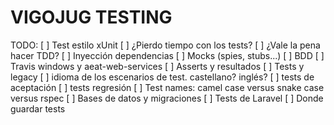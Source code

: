 # VIGOJUG TESTING

TODO:
[  ] Test estilo xUnit
[  ] ¿Pierdo tiempo con los tests?
[  ] ¿Vale la pena hacer TDD?
[  ] Inyección dependencias
[  ] Mocks (spies, stubs...)
[  ] BDD
[  ] Travis windows y aeat-web-services
[  ] Asserts y resultados
[  ] Tests y legacy
[  ] idioma de los escenarios de  test. castellano? inglés?
[  ] tests de aceptación
[  ] tests regresión
[  ] Test names: camel case versus snake case versus rspec
[  ] Bases de datos y migraciones
[  ] Tests de Laravel
[  ] Donde guardar tests
